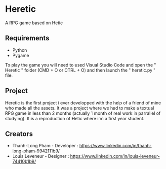 # Heretic
A RPG game based on Hetic

## Requirements
 - Python
 - Pygame

To play the game you will need to used Visual Studio Code and open the " Heretic " folder (CMD + O or CTRL + O) and then launch the " heretic.py " file.

## Project
Heretic is the first project i ever developped with the help of a friend of mine who made all the assets.
It was a project where we had to make a textual RPG game in less than 2 months (actually 1 month of real work in parrallel of studying).
It is a reproduction of Hetic where i'm a first year student.

## Creators
 - Thanh-Long Pham - Developer : https://www.linkedin.com/in/thanh-long-pham-9942111b9/
 - Louis Leveneur - Designer : https://www.linkedin.com/in/louis-leveneur-74410b1b9/
